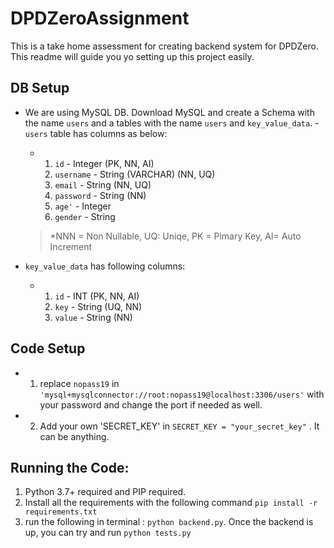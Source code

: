 # DPDZeroAssignment

This is a take home assessment for creating backend system for DPDZero. This readme will guide you yo setting up this project easily.

## DB Setup
- We are using MySQL DB. Download MySQL and create a Schema with the name `users` and a tables with the name `users` and `key_value_data`.
-`users` table has columns as below:
  - 1. `id` - Integer (PK, NN, AI)
    2. `username` - String (VARCHAR) (NN, UQ)
    3. `email` - String (NN, UQ)
    4. `password` - String (NN)
    5. `age'` - Integer
    6. `gender` - String
  
  
  > *NNN = Non Nullable, UQ: Uniqe, PK = Pimary Key, AI= Auto Increment

- `key_value_data` has following columns:
  - 1. `id` - INT (PK, NN, AI)
    2. `key` - String (UQ, NN)
    3. `value` - String (NN)


## Code Setup
- 1. replace `nopass19` in `'mysql+mysqlconnector://root:nopass19@localhost:3306/users'` with your password and change the port if needed as well.
- 2. Add your own 'SECRET_KEY' in `SECRET_KEY = "your_secret_key"` . It can be anything.
 
## Running the Code:

1. Python 3.7+ required and PIP required.
2. Install all the requirements with the following command `pip install -r requirements.txt`
3. run the following in terminal : `python backend.py`. Once the backend is up, you can try and run `python tests.py`

 
